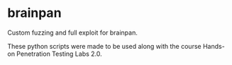 # brainpan
Custom fuzzing and full exploit for brainpan.

These python scripts were made to be used along with the course Hands-on Penetration Testing Labs 2.0.
